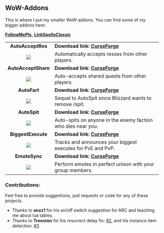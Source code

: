 ## WoW-Addons
This is where I put my smaller WoW addons. You can find some of my bigger addons here: 

**[FollowMePls](https://github.com/techiew/FollowMePls),**
**[LinkSpellsClassic](https://github.com/techiew/LinkSpellsClassic)**

<table>
 <tr>
  <td align="middle"><b>AutoAcceptRes</b></td>
  <td><b>Download link: <a href="https://www.curseforge.com/wow/addons/autoacceptres">CurseForge</a></b></td>
 </tr>
 <tr>
  <td align="middle"><img src="https://raw.githubusercontent.com/techiew/WoW-Addons/master/AutoAcceptRes/AutoAcceptRes%20icon.jpg"/></td>
  <td width="100%">Automatically accepts resses from other players.</td>
 </tr>
 
 <tr>
  <td align="middle"><b>AutoAcceptShare</b></td>
  <td><b>Download link: <a href="https://www.curseforge.com/wow/addons/autoacceptshare">CurseForge</a></b></td>
 </tr>
 <tr>
  <td align="middle"><img align="top" src="https://github.com/techiew/WoW-Addons/blob/master/AutoAcceptShare/AutoAcceptShare%20icon.jpg"/></td>
  <td>Auto-accepts shared quests from other players.</td>
 </tr>

 <tr>
  <td align="middle"><b>AutoFart</b></td>
  <td><b>Download link: <a href="https://www.curseforge.com/wow/addons/autofart">CurseForge</a></b></td>
 </tr>
 <tr>
  <td align="middle"><img align="top" src="https://raw.githubusercontent.com/techiew/WoW-Addons/master/AutoFart/AutoFart%20icon.jpg"/></td>
  <td>Sequel to AutoSpit since Blizzard wants to remove /spit.</td>
 </tr>
 
 <tr>
  <td align="middle"><b>AutoSpit</b></td>
  <td><b>Download link: <a href="https://www.curseforge.com/wow/addons/autospit">CurseForge</a></b></td>
 </tr>
 <tr>
  <td align="middle"><img align="top" src="https://github.com/techiew/WoW-Addons/blob/master/AutoSpit/AutoSpit%20icon.jpg"/></td>
  <td>Auto-spits on anyone in the enemy faction who dies near you.</td>
 </tr>

 <tr>
  <td align="middle"><b>BiggestExecute</b></td>
  <td><b>Download link: <a href="https://www.curseforge.com/wow/addons/biggestexecute">CurseForge</a></b></td>
 </tr>
 <tr>
  <td align="middle"><img align="top" src="https://github.com/techiew/WoW-Addons/blob/master/BiggestExecute/BiggestExecute%20icon.png"/></td>
  <td>Tracks and announces your biggest executes for PvE and PvP.</td>
 </tr>
 
 <tr>
  <td align="middle"><b>EmoteSync</b></td>
  <td><b>Download link: <a href="https://www.curseforge.com/wow/addons/emotesync">CurseForge</a></b></td>
 </tr>
 <tr>
  <td align="middle"><img align="top" src="https://raw.githubusercontent.com/techiew/WoW-Addons/master/EmoteSync/EmoteSync%20icon.jpg"/></td>
  <td>Perform emotes in perfect unison with your group members.</td>
 </tr>
</table>

### Contributions:
Feel free to provide suggestions, pull requests or code for any of these projects.

- Thanks to **anzz1** for his on/off switch suggestion for ARC and teaching me about lua tables.
- Thanks to **Treeston** for his resurrect delay fix: [#2](https://github.com/techiew/WoW-Addons/pull/2), and his instance item detection: [#3](https://github.com/techiew/WoW-Addons/pull/3)
